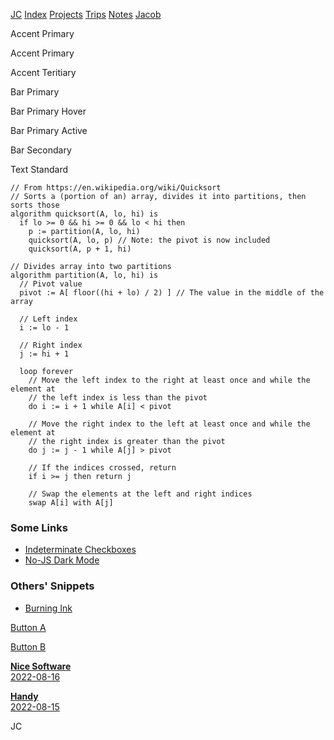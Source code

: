 [JC](/index.html) [Index](/index.html) [Projects](/projects.html) [Trips](/trips.html) [Notes](/notes.html) [Jacob](/about.html)

Accent Primary

Accent Primary

Accent Teritiary

Bar Primary

Bar Primary Hover

Bar Primary Active

Bar Secondary

Text Standard

```
// From https://en.wikipedia.org/wiki/Quicksort
// Sorts a (portion of an) array, divides it into partitions, then sorts those
algorithm quicksort(A, lo, hi) is 
  if lo >= 0 && hi >= 0 && lo < hi then
    p := partition(A, lo, hi) 
    quicksort(A, lo, p) // Note: the pivot is now included
    quicksort(A, p + 1, hi) 

// Divides array into two partitions
algorithm partition(A, lo, hi) is 
  // Pivot value
  pivot := A[ floor((hi + lo) / 2) ] // The value in the middle of the array

  // Left index
  i := lo - 1 

  // Right index
  j := hi + 1

  loop forever 
    // Move the left index to the right at least once and while the element at
    // the left index is less than the pivot
    do i := i + 1 while A[i] < pivot
    
    // Move the right index to the left at least once and while the element at
    // the right index is greater than the pivot
    do j := j - 1 while A[j] > pivot

    // If the indices crossed, return
    if i >= j then return j
    
    // Swap the elements at the left and right indices
    swap A[i] with A[j]
```

### Some Links

- [Indeterminate Checkboxes](https://css-tricks.com/indeterminate-checkboxes/)
- [No-JS Dark Mode](https://endtimes.dev/no-javascript-dark-mode-toggle/)

### Others' Snippets

- [Burning Ink](https://codepen.io/matteo1222-the-selector/pen/BarWzMp)

[Button A](/index.html)

[Button B](/index.html)

[**Nice Software**
\
2022-08-16](/notes/nice_software.html)

[**Handy**
\
2022-08-15](/notes/handy.html)

JC
